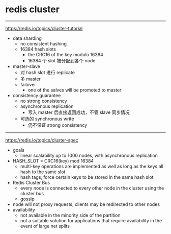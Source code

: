 # redis cluster

---

https://redis.io/topics/cluster-tutorial

- data sharding
    - no consistent hashing
    - 16384 hash slots
        - the CRC16 of the key modulo 16384
        - 16384 个 slot 被分配到各个 node
- master-slave
    - 对 hash slot 进行 replicate
    - 多 master
    - failover
        - one of the salves will be promoted to master
- consistency guarantee
    - no strong consistency
    - asynchronous replication
        - 写入 master 后直接返回成功，不管 slave 同步情况
    - 可选的 synchronous write
        - 仍不保证 strong consistency

---

https://redis.io/topics/cluster-spec

- goals
    - linear scalability up to 1000 nodes, with asynchronous replication
- HASH_SLOT = CRC16(key) mod 16384
    - multi-key operations are implemented as well as long as the keys all hash to the same slot
    - hash tags, force certain keys to be stored in the same hash slot
- Redis Cluster Bus
    - every node is connected to every other node in the cluster using the cluster bus
    - gossip
- node will not proxy requests, clients may be redirected to other nodes
- availability
    - not available in the minority side of the partition
    - not a suitable solution for applications that require availability in the event of large net splits
